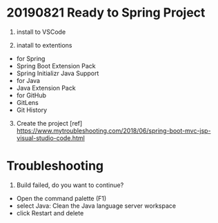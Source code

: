 # 20190821 Ready to Spring Project
1. install to VSCode

2. inatall to extentions
 - for Spring
  - Spring Boot Extension Pack
  - Spring Initializr Java Support
 - for Java
  - Java Extension Pack
 - for GitHub
  - GitLens
  - Git History

3. Create the project
 [ref] https://www.mytroubleshooting.com/2018/06/spring-boot-mvc-jsp-visual-studio-code.html






# Troubleshooting
 1. Build failed, do you want to continue?
  - Open the command palette (F1)
  - select Java: Clean the Java language server workspace
  - click Restart and delete
